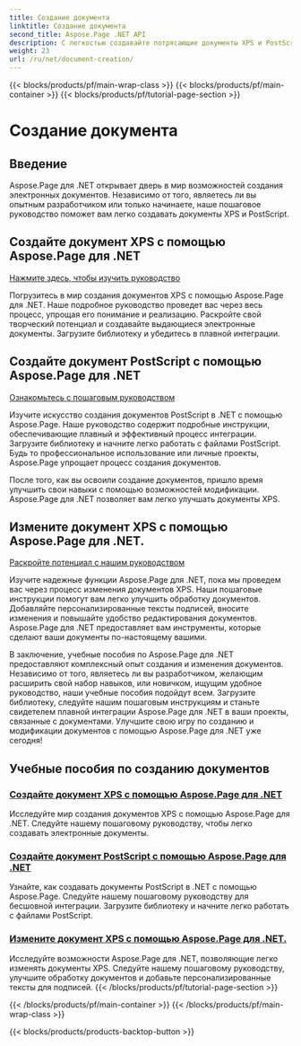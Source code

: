 ```yaml
---
title: Создание документа
linktitle: Создание документа
second_title: Aspose.Page .NET API
description: С легкостью создавайте потрясающие документы XPS и PostScript с помощью Aspose.Page для .NET. Изучите руководства по созданию и изменению документов для обеспечения плавной интеграции.
weight: 23
url: /ru/net/document-creation/
---
```


{{< blocks/products/pf/main-wrap-class >}}
{{< blocks/products/pf/main-container >}}
{{< blocks/products/pf/tutorial-page-section >}}

# Создание документа

## Введение

Aspose.Page для .NET открывает дверь в мир возможностей создания электронных документов. Независимо от того, являетесь ли вы опытным разработчиком или только начинаете, наше пошаговое руководство поможет вам легко создавать документы XPS и PostScript.

## Создайте документ XPS с помощью Aspose.Page для .NET
[Нажмите здесь, чтобы изучить руководство](./create-xps-document/)

Погрузитесь в мир создания документов XPS с помощью Aspose.Page для .NET. Наше подробное руководство проведет вас через весь процесс, упрощая его понимание и реализацию. Раскройте свой творческий потенциал и создавайте выдающиеся электронные документы. Загрузите библиотеку и убедитесь в плавной интеграции.

## Создайте документ PostScript с помощью Aspose.Page для .NET
[Ознакомьтесь с пошаговым руководством](./create-postscript-document/)

Изучите искусство создания документов PostScript в .NET с помощью Aspose.Page. Наше руководство содержит подробные инструкции, обеспечивающие плавный и эффективный процесс интеграции. Загрузите библиотеку и начните легко работать с файлами PostScript. Будь то профессиональное использование или личные проекты, Aspose.Page упрощает процесс создания документов.

После того, как вы освоили создание документов, пришло время улучшить свои навыки с помощью возможностей модификации. Aspose.Page для .NET позволяет вам легко улучшать документы XPS.

## Измените документ XPS с помощью Aspose.Page для .NET.
[Раскройте потенциал с нашим руководством](./modify-xps-document/)

Изучите надежные функции Aspose.Page для .NET, пока мы проведем вас через процесс изменения документов XPS. Наши пошаговые инструкции помогут вам легко улучшить обработку документов. Добавляйте персонализированные тексты подписей, вносите изменения и повышайте удобство редактирования документов. Aspose.Page для .NET предоставляет вам инструменты, которые сделают ваши документы по-настоящему вашими.

В заключение, учебные пособия по Aspose.Page для .NET предоставляют комплексный опыт создания и изменения документов. Независимо от того, являетесь ли вы разработчиком, желающим расширить свой набор навыков, или новичком, ищущим удобное руководство, наши учебные пособия подойдут всем. Загрузите библиотеку, следуйте нашим пошаговым инструкциям и станьте свидетелем плавной интеграции Aspose.Page для .NET в ваши проекты, связанные с документами. Улучшите свою игру по созданию и модификации документов с помощью Aspose.Page для .NET уже сегодня!
## Учебные пособия по созданию документов
### [Создайте документ XPS с помощью Aspose.Page для .NET](./create-xps-document/)
Исследуйте мир создания документов XPS с помощью Aspose.Page для .NET. Следуйте нашему пошаговому руководству, чтобы легко создавать электронные документы.
### [Создайте документ PostScript с помощью Aspose.Page для .NET](./create-postscript-document/)
Узнайте, как создавать документы PostScript в .NET с помощью Aspose.Page. Следуйте нашему пошаговому руководству для бесшовной интеграции. Загрузите библиотеку и начните легко работать с файлами PostScript.
### [Измените документ XPS с помощью Aspose.Page для .NET.](./modify-xps-document/)
Исследуйте возможности Aspose.Page для .NET, позволяющие легко изменять документы XPS. Следуйте нашему пошаговому руководству, улучшите обработку документов и добавьте персонализированные тексты для подписей.
{{< /blocks/products/pf/tutorial-page-section >}}

{{< /blocks/products/pf/main-container >}}
{{< /blocks/products/pf/main-wrap-class >}}

{{< blocks/products/products-backtop-button >}}
